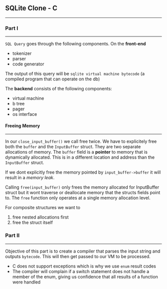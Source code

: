 ## SQLite Clone - C

---

### Part I

---

`SQL Query` goes through the following components.
On the **front-end**

- tokenizer
- parser
- code generator

The output of this query will be `sqlite virtual machine bytecode` (a compiled program that can operate on the db)

The **backend** consists of the following components:

- virtual machine
- b tree
- pager
- os interface

#### Freeing Memory

---

In our `close_input_buffer()` we call free twice. We have to explicitely free both the `buffer` and the `InputBuffer` struct.
They are two separate allocations of memory. The `buffer` field is a **pointer** to memory that is dynamically allocated. This is in a different location and address than the `InputBuffer` struct.

If we dont explicitly free the memory pointed by `input_buffer->buffer` it will result in a _memory leak_.

Calling `free(input_buffer)` only frees the memory allocated for InputBuffer struct but it wont traverse or deallocate memory that the
structs fields point to. The `free` function only operates at a single memory allocation level.

For composite structures we want to

1. free nested allocations first
2. free the struct itself

### Part II

---

Objective of this part is to create a compiler that parses the input string and outputs `bytecode`. This will then get passed to our VM to be processed.

- C does not support exceptions which is why we use `enum` result codes
- The compiler will complain if a switch statement does not handle a member of the enum, giving us confidence that all results of a function were handled
